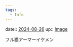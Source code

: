 ```yaml
---
tags:
  - Info
---
```


date:: [2024-08-26](/Daily_Note/2024-08-26.md)
up:: [Image](../Bar/Novel/Topics/Image.md)

フル猫アーマーイケメン